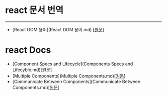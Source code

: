 # react 문서 번역
---

- [React DOM 용어](React DOM 용어.md) [[원문](https://gist.github.com/sebmarkbage/fcb1b6ab493b0c77d589)]


# react Docs

- [Component Specs and Lifecycle](Components Specs and Lifecyble.md)[[원문](http://facebook.github.io/react/docs/getting-started.html)]
- [Multiple Components](Multiple Components.md)[[원문](http://facebook.github.io/react/docs/multiple-components.html)]
- [Communicate Between Components](Communicate Between Components.md)[[원문](http://facebook.github.io/react/tips/communicate-between-components.html)]

